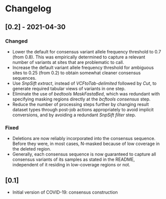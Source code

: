 # Changelog

## [0.2] - 2021-04-30
### Changed
- Lower the default for consensus variant allele frequency threshold to 0.7
  (from 0.8).
  This was empirically determined to capture a relevant number of variants at
  sites that are problematic to call.
- Increase the default variant allele frequency threshold for ambiguous sites
  to 0.25 (from 0.2) to obtain somewhat cleaner consensus sequences.
- Use *SnpSift extract*, instead of *VCFtoTab-delimited* followed by *Cut*, to
  generate required tabular views of variants in one step.
- Eliminate the use of *bedtools MaskFastaBed*, which was redundant with
  specifying masking regions directly at the *bcftools consensus* step.
- Reduce the number of processing steps further by changing result dataset
  types through post-job actions appropriately to avoid implicit conversions,
  and by avoiding a redundant *SnpSift filter* step.

### Fixed
- Deletions are now reliably incorporated into the consensus sequence.
  Before they were, in most cases, N-masked because of low coverage in the
  deleted region.
- Generally, each consensus sequence is now guaranteed to capture all consensus
  variants of its samples as stated in the README, independent of it residing
  in low-coverage regions or not.


## [0.1]

- Initial version of COVID-19: consensus construction
